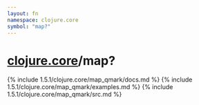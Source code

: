 ```yaml
---
layout: fn
namespace: clojure.core
symbol: "map?"
---
```


# [clojure.core](../)/map?

{% include 1.5.1/clojure.core/map_qmark/docs.md %}
{% include 1.5.1/clojure.core/map_qmark/examples.md %}
{% include 1.5.1/clojure.core/map_qmark/src.md %}

